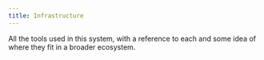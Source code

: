 ```yaml
---
title: Infrastructure
---
```

All the tools used in this system, with a
reference to each and some idea of where
they fit in a broader ecosystem.
